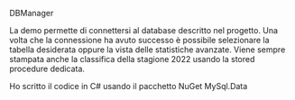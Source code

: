 DBManager

La demo permette di connettersi al database descritto nel progetto.
Una volta che la connessione ha avuto successo è possibile selezionare la tabella desiderata oppure la vista delle statistiche avanzate.
Viene sempre stampata anche la classifica della stagione 2022 usando la stored procedure dedicata.

Ho scritto il codice in C# usando il pacchetto NuGet MySql.Data
